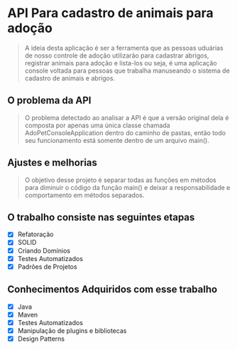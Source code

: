 # API Para cadastro de animais para adoção

> A ideia desta aplicação é ser a ferramenta que as pessoas uduárias de nosso controle de adoção utilizarão para cadastrar abrigos,
> registrar animais para adoção e lista-los ou seja, é uma aplicação console voltada para pessoas que trabalha manuseando o sistema de cadastro de animais e abrigos.

## O problema da API

> O problema detectado ao analisar a API é que a versão original dela é composta por apenas uma única classe chamada AdoPetConsoleApplication
> dentro do caminho de pastas, então todo seu funcionamento está somente dentro de um arquivo main().

## Ajustes e melhorias

> O objetivo desse projeto é separar todas as funções em métodos para diminuir o código da função main()
> e deixar a responsabilidade e comportamento em métodos separados.

## O trabalho consiste nas seguintes etapas

- [x] Refatoração
- [x] SOLID
- [x] Criando Domínios
- [x] Testes Automatizados
- [x] Padrões de Projetos

## Conhecimentos Adquiridos com esse trabalho

- [x] Java
- [x] Maven
- [x] Testes Automatizados 
- [x] Manipulação de plugins e bibliotecas
- [x] Design Patterns
